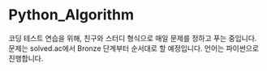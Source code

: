 # Python_Algorithm

코딩 테스트 연습을 위해, 친구와 스터디 형식으로 매일 문제를 정하고 푸는 중입니다.\
문제는 solved.ac에서 Bronze 단계부터 순서대로 할 예정입니다.
언어는 파이썬으로 진행합니다.
